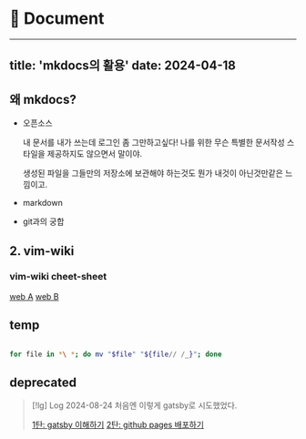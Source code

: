 # 󰏢 Document

---
title: 'mkdocs의 활용'
date: 2024-04-18
---

## 왜 mkdocs?

- 오픈소스

  내 문서를 내가 쓰는데 로그인 좀 그만하고싶다! 나를 위한 무슨 특별한 문서작성 스타일을 제공하지도 않으면서
  말이야.

  생성된 파일을 그들만의 저장소에 보관해야 하는것도 뭔가 내것이 아닌것만같은 느낌이고.

- markdown
- git과의 궁합


## 2. vim-wiki

### vim-wiki cheet-sheet

[web A](https://gist.github.com/drkarl/4c503bccb62558dc85e8b1bc0f29e9cb)
[web B](https://dokk.org/library/vimwiki_1.1.1_quick_reference_Posp%C3%ADchal_2011)



## temp

```bash # 현재 디렉토리 내의 파일명에 공백이 있을 때, 공백을 '_'(under-bar)로 변경하기

for file in *\ *; do mv "$file" "${file// /_}"; done
```


## deprecated

> [!lg] Log 2024-08-24
> 처음엔 이렇게 gatsby로 시도했었다.
>
> [1탄: gatsby 이해하기](/tools/documentation/1탄:_gatsby_이해하기)
> [2탄: github pages 배포하기](/tools/documentation/2탄:_github_pages_배포하기)
